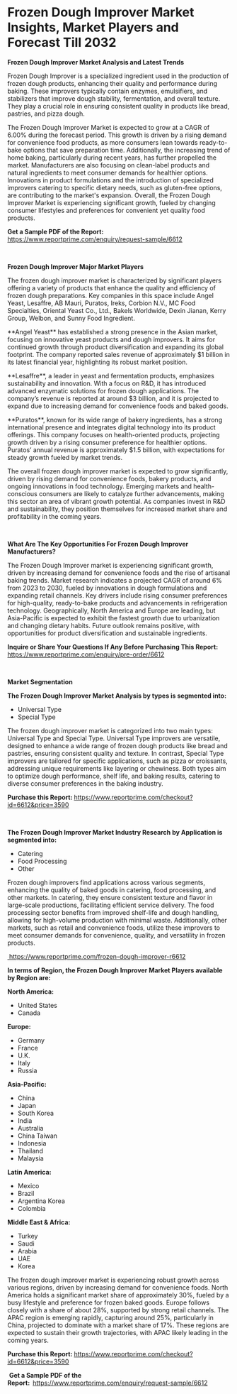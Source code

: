 <p><h1>Frozen Dough Improver Market Insights, Market Players and Forecast Till 2032</h1></p><p><strong>Frozen Dough Improver Market Analysis and Latest Trends</strong></p>
<p><p>Frozen Dough Improver is a specialized ingredient used in the production of frozen dough products, enhancing their quality and performance during baking. These improvers typically contain enzymes, emulsifiers, and stabilizers that improve dough stability, fermentation, and overall texture. They play a crucial role in ensuring consistent quality in products like bread, pastries, and pizza dough.</p><p>The Frozen Dough Improver Market is expected to grow at a CAGR of 6.00% during the forecast period. This growth is driven by a rising demand for convenience food products, as more consumers lean towards ready-to-bake options that save preparation time. Additionally, the increasing trend of home baking, particularly during recent years, has further propelled the market. Manufacturers are also focusing on clean-label products and natural ingredients to meet consumer demands for healthier options. Innovations in product formulations and the introduction of specialized improvers catering to specific dietary needs, such as gluten-free options, are contributing to the market's expansion. Overall, the Frozen Dough Improver Market is experiencing significant growth, fueled by changing consumer lifestyles and preferences for convenient yet quality food products.</p></p>
<p><strong>Get a Sample PDF of the Report:&nbsp;</strong> <a href="https://www.reportprime.com/enquiry/request-sample/6612?utm_campaign=4556&utm_medium=2&utm_source=Github&utm_content=ia&utm_term=16052025&utm_id=frozen-dough-improver">https://www.reportprime.com/enquiry/request-sample/6612</a></p>
<p>&nbsp;</p>
<p><strong>Frozen Dough Improver Major Market Players</strong></p>
<p><p>The frozen dough improver market is characterized by significant players offering a variety of products that enhance the quality and efficiency of frozen dough preparations. Key companies in this space include Angel Yeast, Lesaffre, AB Mauri, Puratos, Ireks, Corbion N.V., MC Food Specialties, Oriental Yeast Co., Ltd., Bakels Worldwide, Dexin Jianan, Kerry Group, Welbon, and Sunny Food Ingredient.</p><p>**Angel Yeast** has established a strong presence in the Asian market, focusing on innovative yeast products and dough improvers. It aims for continued growth through product diversification and expanding its global footprint. The company reported sales revenue of approximately $1 billion in its latest financial year, highlighting its robust market position.</p><p>**Lesaffre**, a leader in yeast and fermentation products, emphasizes sustainability and innovation. With a focus on R&D, it has introduced advanced enzymatic solutions for frozen dough applications. The company’s revenue is reported at around $3 billion, and it is projected to expand due to increasing demand for convenience foods and baked goods.</p><p>**Puratos**, known for its wide range of bakery ingredients, has a strong international presence and integrates digital technology into its product offerings. This company focuses on health-oriented products, projecting growth driven by a rising consumer preference for healthier options. Puratos’ annual revenue is approximately $1.5 billion, with expectations for steady growth fueled by market trends.</p><p>The overall frozen dough improver market is expected to grow significantly, driven by rising demand for convenience foods, bakery products, and ongoing innovations in food technology. Emerging markets and health-conscious consumers are likely to catalyze further advancements, making this sector an area of vibrant growth potential. As companies invest in R&D and sustainability, they position themselves for increased market share and profitability in the coming years.</p></p>
<p>&nbsp;</p>
<p><strong>What Are The Key Opportunities For Frozen Dough Improver Manufacturers?</strong></p>
<p><p>The Frozen Dough Improver market is experiencing significant growth, driven by increasing demand for convenience foods and the rise of artisanal baking trends. Market research indicates a projected CAGR of around 6% from 2023 to 2030, fueled by innovations in dough formulations and expanding retail channels. Key drivers include rising consumer preferences for high-quality, ready-to-bake products and advancements in refrigeration technology. Geographically, North America and Europe are leading, but Asia-Pacific is expected to exhibit the fastest growth due to urbanization and changing dietary habits. Future outlook remains positive, with opportunities for product diversification and sustainable ingredients.</p></p>
<p><strong>Inquire or Share Your Questions If Any Before Purchasing This Report:</strong> <a href="https://www.reportprime.com/enquiry/pre-order/6612?utm_campaign=4556&utm_medium=2&utm_source=Github&utm_content=ia&utm_term=16052025&utm_id=frozen-dough-improver">https://www.reportprime.com/enquiry/pre-order/6612</a></p>
<p>&nbsp;</p>
<p><strong>Market Segmentation</strong></p>
<p><strong>The Frozen Dough Improver Market Analysis by types is segmented into:</strong></p>
<p><ul><li>Universal Type</li><li>Special Type</li></ul></p>
<p><p>The frozen dough improver market is categorized into two main types: Universal Type and Special Type. Universal Type improvers are versatile, designed to enhance a wide range of frozen dough products like bread and pastries, ensuring consistent quality and texture. In contrast, Special Type improvers are tailored for specific applications, such as pizza or croissants, addressing unique requirements like layering or chewiness. Both types aim to optimize dough performance, shelf life, and baking results, catering to diverse consumer preferences in the baking industry.</p></p>
<p><strong>Purchase this Report:&nbsp;</strong><a href="https://www.reportprime.com/checkout?id=6612&price=3590&utm_campaign=4556&utm_medium=2&utm_source=Github&utm_content=ia&utm_term=16052025&utm_id=frozen-dough-improver">https://www.reportprime.com/checkout?id=6612&price=3590</a></p>
<p>&nbsp;</p>
<p><strong>The Frozen Dough Improver Market Industry Research by Application is segmented into:</strong></p>
<p><ul><li>Catering</li><li>Food Processing</li><li>Other</li></ul></p>
<p><p>Frozen dough improvers find applications across various segments, enhancing the quality of baked goods in catering, food processing, and other markets. In catering, they ensure consistent texture and flavor in large-scale productions, facilitating efficient service delivery. The food processing sector benefits from improved shelf-life and dough handling, allowing for high-volume production with minimal waste. Additionally, other markets, such as retail and convenience foods, utilize these improvers to meet consumer demands for convenience, quality, and versatility in frozen products.</p></p>
<p><a href="https://www.reportprime.com/frozen-dough-improver-r6612?utm_campaign=4556&utm_medium=2&utm_source=Github&utm_content=ia&utm_term=16052025&utm_id=frozen-dough-improver">&nbsp;https://www.reportprime.com/frozen-dough-improver-r6612</a></p>
<p><strong>In terms of Region, the Frozen Dough Improver Market Players available by Region are:</strong></p>
<p>
    <p> <strong> North America: </strong>
        <ul>
            <li>United States</li>
            <li>Canada</li>
        </ul>
        </p> 
    <p> <strong> Europe: </strong>
        <ul>
            <li>Germany</li>
            <li>France</li>
            <li>U.K.</li>
            <li>Italy</li>
            <li>Russia</li>
        </ul>
        </p> 
    <p> <strong> Asia-Pacific: </strong>
        <ul>
            <li>China</li>
            <li>Japan</li>
            <li>South Korea</li>
            <li>India</li>
            <li>Australia</li>
            <li>China Taiwan</li>
            <li>Indonesia</li>
            <li>Thailand</li>
            <li>Malaysia</li>
        </ul>
        </p> 
    <p> <strong> Latin America: </strong>
        <ul>
            <li>Mexico</li>
            <li>Brazil</li>
            <li>Argentina Korea</li>
            <li>Colombia</li>
        </ul>
        </p> 
    <p> <strong> Middle East & Africa: </strong>
        <ul>
            <li>Turkey</li>
            <li>Saudi</li>
            <li>Arabia</li>
            <li>UAE</li>
            <li>Korea</li>
        </ul>
    </p>
    </p>
<p><p>The frozen dough improver market is experiencing robust growth across various regions, driven by increasing demand for convenience foods. North America holds a significant market share of approximately 30%, fueled by a busy lifestyle and preference for frozen baked goods. Europe follows closely with a share of about 28%, supported by strong retail channels. The APAC region is emerging rapidly, capturing around 25%, particularly in China, projected to dominate with a market share of 17%. These regions are expected to sustain their growth trajectories, with APAC likely leading in the coming years.</p></p>
<p><strong>Purchase this Report: </strong><a href="https://www.reportprime.com/checkout?id=6612&price=3590&utm_campaign=4556&utm_medium=2&utm_source=Github&utm_content=ia&utm_term=16052025&utm_id=frozen-dough-improver">https://www.reportprime.com/checkout?id=6612&price=3590</a></p>
<p>&nbsp;<strong>Get a Sample PDF of the Report:&nbsp;&nbsp;</strong><a href="https://www.reportprime.com/enquiry/request-sample/6612?utm_campaign=4556&utm_medium=2&utm_source=Github&utm_content=ia&utm_term=16052025&utm_id=frozen-dough-improver">https://www.reportprime.com/enquiry/request-sample/6612</a></p>
<p><strong></strong></p>
<p><p></p><p></p><p></p></p>